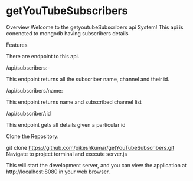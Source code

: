 # getYouTubeSubscribers

Overview
Welcome to the getyoutubeSubscribers api System! This api is conencted to mongodb having subscribers details

Features

There are endpoint to this api.

/api/subscribers:-

This endpoint returns all the subscriber name, channel and their id.

/api/subscribers/name:

This endpoint returns name and subscribed channel list

/api/subscriber/:id

This endpoint gets all details given a particular id

Clone the Repository:

git clone https://github.com/pikeshkumar/getYouTubeSubscribers.git
Navigate to project terminal and execute server.js

This will start the development server, and you can view the application at http://localhost:8080 in your web browser.
